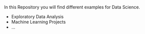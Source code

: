 In this Repository you will find different examples for Data Science. 
  - Exploratory Data Analysis
  - Machine Learning Projects
  - ...
